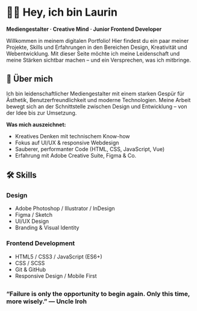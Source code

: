 
# ✌🏼 Hey, ich bin Laurin

**Mediengestalter · Creative Mind · Junior Frontend Developer**

Willkommen in meinem digitalen Portfolio! Hier findest du ein paar meiner Projekte, Skills und Erfahrungen in den Bereichen Design, Kreativität und Webentwicklung.
Mit dieser Seite möchte ich meine Leidenschaft und meine Stärken sichtbar machen – und ein Versprechen, was ich mitbringe.


## 💼 Über mich

Ich bin leidenschaftlicher Mediengestalter mit einem starken Gespür für Ästhetik, Benutzerfreundlichkeit und moderne Technologien. Meine Arbeit bewegt sich an der Schnittstelle zwischen Design und Entwicklung – von der Idee bis zur Umsetzung.

**Was mich auszeichnet:**

- Kreatives Denken mit technischem Know-how
- Fokus auf UI/UX & responsive Webdesign
- Sauberer, performanter Code (HTML, CSS, JavaScript, Vue)
- Erfahrung mit Adobe Creative Suite, Figma & Co.


## 🛠️ Skills

### Design
- Adobe Photoshop / Illustrator / InDesign
- Figma / Sketch
- UI/UX Design
- Branding & Visual Identity

### Frontend Development
- HTML5 / CSS3 / JavaScript (ES6+)
- CSS / SCSS
- Git & GitHub
- Responsive Design / Mobile First

##

### “Failure is only the opportunity to begin again. Only this time, more wisely.” ― Uncle Iroh ###


